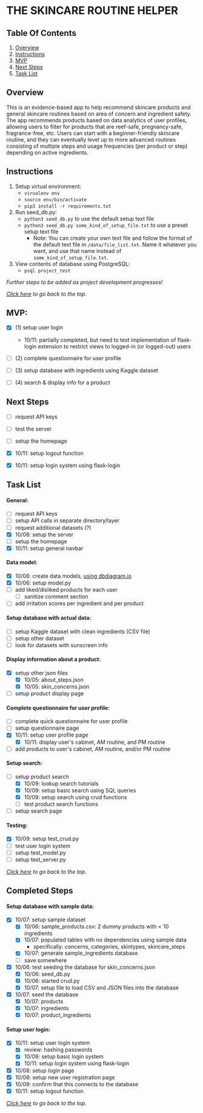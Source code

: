 # THE SKINCARE ROUTINE HELPER

## Table Of Contents
1. [Overview](#overview)
2. [Instructions](#instructions)
3. [MVP](#mvp)
4. [Next Steps](#next-steps)
5. [Task List](#task-list)


## Overview
This is an evidence-based app to help recommend skincare products and general skincare routines based on area of concern and ingredient safety. The app recommends products based on data analytics of user profiles, allowing users to filter for products that are reef-safe, pregnancy-safe, fragrance-free, etc. Users can start with a beginner-friendly skincare routine, and they can eventually level up to more advanced routines consisting of multiple steps and usage frequencies (per product or step) depending on active ingredients.


## Instructions
1. Setup virtual environment:
    * `virualenv env`
    * `source env/bin/activate`
    * `pip3 install -r requirements.txt`
2. Run seed_db.py:
    * `python3 seed_db.py` to use the default setup text file
    * `python3 seed_db.py some_kind_of_setup_file.txt` to use a preset setup text file
        * Note: You can create your own text file and follow the format of the default text file in `/data/file_list.txt`. Name it whatever you want, and use that name instead of `some_kind_of_setup_file.txt`.
3. View contents of database using PostgreSQL:
    * `psql project_test`

*Further steps to be added as project development progresses!*

*[Click here](#the-skincare-routine-helper) to go back to the top.*


## MVP:
- [x] (1) setup user login
    - 10/11: partially completed, but need to test implementation of flask-login extension to restrict views to logged-in (or logged-out) users
- [ ] (2) complete questionnaire for user profile
- [ ] (3) setup database with ingredients using Kaggle dataset
- [ ] (4) search & display info for a product


## Next Steps
- [ ] request API keys
- [ ] test the server
- [ ] setup the homepage
- [x] 10/11: setup logout function
- [x] 10/11: setup login system using flask-login


## Task List
#### **General:**
- [ ] request API keys
- [ ] setup API calls in separate directory/layer
- [ ] request additional datasets (?)
- [x] 10/08: setup the server
- [ ] setup the homepage
- [x] 10/11: setup general navbar

#### **Data model:**
- [x] 10/06: create data models, [using dbdiagram.io](https://dbdiagram.io/)
- [x] 10/06: setup model.py
- [ ] add liked/disliked products for each user
    - [ ] sanitize comment section
- [ ] add irritation scores per ingredient and per product

#### **Setup database with actual data:**
- [ ] setup Kaggle dataset with clean ingredients (CSV file)
- [ ] setup other dataset
- [ ] look for datasets with sunscreen info

#### **Display information about a product:**
- [x] setup other json files
    - [x] 10/05: about_steps.json
    - [x] 10/05: skin_concerns.json
- [ ] setup product display page

#### **Complete questionnaire for user profile:**
- [ ] complete quick questionnaire for user profile
- [ ] setup questionnaire page
- [x] 10/11: setup user profile page
    - [x] 10/11: display user's cabinet, AM routine, and PM routine
- [ ] add products to user's cabinet, AM routine, and/or PM routine

#### **Setup search:**
- [ ] setup product search
    - [x] 10/09: lookup search tutorials
    - [x] 10/09: setup basic search using SQL queries
    - [x] 10/09: setup search using crud functions
    - [ ] test product search functions
- [ ] setup search page

#### **Testing:**
- [x] 10/09: setup test_crud.py
- [ ] test user login system
- [ ] setup test_model.py
- [ ] setup test_server.py

*[Click here](#the-skincare-routine-helper) to go back to the top.*


## Completed Steps

#### **Setup database with sample data:**
- [x] 10/07: setup sample dataset
    - [x] 10/06: sample_products.csv: 2 dummy products with < 10 ingredients
    - [x] 10/07: populated tables with no dependencies using sample data
        - specifically: concerns, categories, skintypes, skincare_steps
    - [x] 10/07: generate sample_ingredients database
    - [ ] save somewhere
- [x] 10/06: test seeding the database for skin_concerns.json
    - [x] 10/06: seed_db.py
    - [x] 10/06: started crud.py
    - [x] 10/07: setup file to load CSV and JSON files into the database
- [x] 10/07: seed the database
    - [x] 10/07: products
    - [x] 10/07: ingredients
    - [x] 10/07: product_ingredients

#### **Setup user login:**
- [x] 10/11: setup user login system
    - [x] review: hashing passwords
    - [x] 10/09: setup basic login system
    - [x] 10/11: setup login system using flask-login
- [x] 10/08: setup login page
- [x] 10/08: setup new user registration page
- [x] 10/09: confirm that this connects to the database
- [x] 10/11: setup logout function

*[Click here](#the-skincare-routine-helper) to go back to the top.*